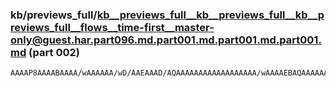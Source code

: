 ### kb/previews_full/kb__previews_full__kb__previews_full__kb__previews_full__flows__time-first__master-only@guest.har.part096.md.part001.md.part001.md.part001.md (part 002)

```md
AAAAP8AAAABAAAA/wAAAAAA/wD/AAEAAAD/AQAAAAAAAAAAAAAAAAAA/wAAAAEBAQAAAAAAAAAAAAABAAAAAAAAAAD/AAAAAAAAAAAA/wAAAAAAAAAAAAAAAQAAAAAAAAAAAAAAAAD/AAAAAAAAAAAA
```

```
